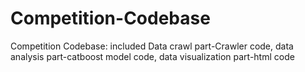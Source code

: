 # Competition-Codebase
Competition Codebase: included Data crawl part-Crawler code, data analysis part-catboost model code, data visualization part-html code
